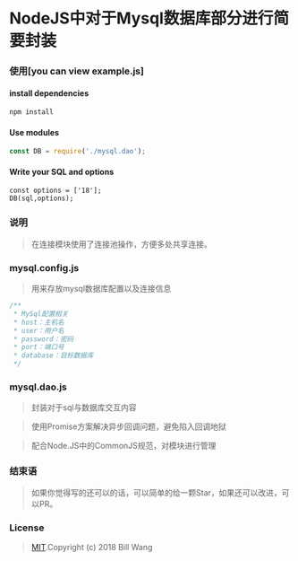 # NodeJS中对于Mysql数据库部分进行简要封装

### 使用[you can view example.js]

#### install dependencies

```bash
npm install
```

#### Use modules

```javascript
const DB = require('./mysql.dao');
```

#### Write your SQL and options
```const sql = 'insert into student (Sno) values(?)';
const options = ['18'];
DB(sql,options);
```
### 说明

>在连接模块使用了连接池操作，方便多处共享连接。

### mysql.config.js

>用来存放mysql数据库配置以及连接信息

```javascript
/**
 * MySql配置相关
 * host：主机名
 * user：用户名
 * password：密码
 * port：端口号
 * database：目标数据库
 */
```

### mysql.dao.js

>封装对于sql与数据库交互内容

>使用Promise方案解决异步回调问题，避免陷入回调地狱

>配合Node.JS中的CommonJS规范，对模块进行管理

### 结束语

>如果你觉得写的还可以的话，可以简单的给一颗Star，如果还可以改进，可以PR。

### License
>[MIT](https://github.com/bigbigDreamer/Encaps-Mysql/blob/master/LICENSE ).Copyright (c) 2018 Bill Wang